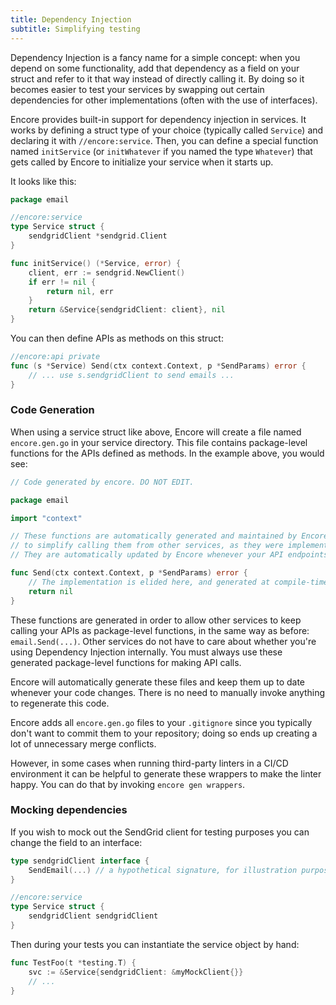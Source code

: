 ```yaml
---
title: Dependency Injection
subtitle: Simplifying testing
---
```


Dependency Injection is a fancy name for a simple concept: when you depend on some
functionality, add that dependency as a field on your struct and refer to it that way
instead of directly calling it. By doing so it becomes easier to test your services
by swapping out certain dependencies for other implementations (often with the use of
interfaces).

Encore provides built-in support for dependency injection in services. It works by
defining a struct type of your choice (typically called `Service`) and declaring it with
`//encore:service`. Then, you can define a special function named `initService` (or `initWhatever` if you named the type `Whatever`)
that gets called by Encore to initialize your service when it starts up.

It looks like this:

```go
package email

//encore:service
type Service struct {
	sendgridClient *sendgrid.Client
}

func initService() (*Service, error) {
    client, err := sendgrid.NewClient()
    if err != nil {
        return nil, err
    }
    return &Service{sendgridClient: client}, nil
}
```

You can then define APIs as methods on this struct:
```go
//encore:api private
func (s *Service) Send(ctx context.Context, p *SendParams) error {
	// ... use s.sendgridClient to send emails ...
}
```

### Code Generation

When using a service struct like above, Encore will create a file named `encore.gen.go`
in your service directory. This file contains package-level functions for the APIs defined
as methods. In the example above, you would see:

```go
// Code generated by encore. DO NOT EDIT.

package email

import "context"

// These functions are automatically generated and maintained by Encore
// to simplify calling them from other services, as they were implemented as methods.
// They are automatically updated by Encore whenever your API endpoints change.

func Send(ctx context.Context, p *SendParams) error {
	// The implementation is elided here, and generated at compile-time by Encore.
	return nil
}
```

These functions are generated in order to allow other services to keep calling your
APIs as package-level functions, in the same way as before: `email.Send(...)`.
Other services do not have to care about whether you're using Dependency Injection
internally. You must always use these generated package-level functions for making API calls.

<Callout type="important">

Encore will automatically generate these files and keep them up to date
whenever your code changes. There is no need to manually invoke anything
to regenerate this code.

</Callout>

Encore adds all `encore.gen.go` files to your `.gitignore` since you typically
don't want to commit them to your repository; doing so ends up creating
a lot of unnecessary merge conflicts.

However, in some cases when running third-party linters in a CI/CD environment
it can be helpful to generate these wrappers to make the linter happy.
You can do that by invoking `encore gen wrappers`.

### Mocking dependencies

If you wish to mock out the SendGrid client for testing purposes you can change the
field to an interface:

```go
type sendgridClient interface {
	SendEmail(...) // a hypothetical signature, for illustration purposes
}

//encore:service
type Service struct {
    sendgridClient sendgridClient
}
```

Then during your tests you can instantiate the service object by hand:
```go
func TestFoo(t *testing.T) {
    svc := &Service{sendgridClient: &myMockClient{}}
    // ...
}
```
